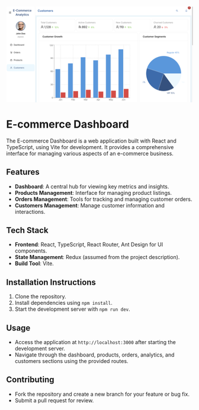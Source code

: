 ![E-commerce Dashboard](./public/ecommerce_dash.png)

# E-commerce Dashboard

The E-commerce Dashboard is a web application built with React and TypeScript, using Vite for development. It provides a comprehensive interface for managing various aspects of an e-commerce business.

## Features
- **Dashboard**: A central hub for viewing key metrics and insights.
- **Products Management**: Interface for managing product listings.
- **Orders Management**: Tools for tracking and managing customer orders.
- **Customers Management**: Manage customer information and interactions.

## Tech Stack
- **Frontend**: React, TypeScript, React Router, Ant Design for UI components.
- **State Management**: Redux (assumed from the project description).
- **Build Tool**: Vite.

## Installation Instructions
1. Clone the repository.
2. Install dependencies using `npm install`.
3. Start the development server with `npm run dev`.

## Usage
- Access the application at `http://localhost:3000` after starting the development server.
- Navigate through the dashboard, products, orders, analytics, and customers sections using the provided routes.

## Contributing
- Fork the repository and create a new branch for your feature or bug fix.
- Submit a pull request for review.


